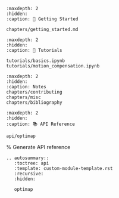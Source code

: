 ```{toctree}
:maxdepth: 2
:hidden:
:caption: 🚀 Getting Started

chapters/getting_started.md
```

```{toctree}
:maxdepth: 2
:hidden:
:caption: 🚀 Tutorials

tutorials/basics.ipynb
tutorials/motion_compensation.ipynb
```

```{toctree}
:maxdepth: 2
:hidden:
:caption: Notes
chapters/contributing
chapters/misc
chapters/bibliography
```

```{toctree}
:maxdepth: 2
:hidden:
:caption: 📚 API Reference

api/optimap
```

% Generate API reference
```{eval-rst}
.. autosummary::
   :toctree: api
   :template: custom-module-template.rst
   :recursive:
   :hidden:

   optimap
```

```{include} ../README.md
```